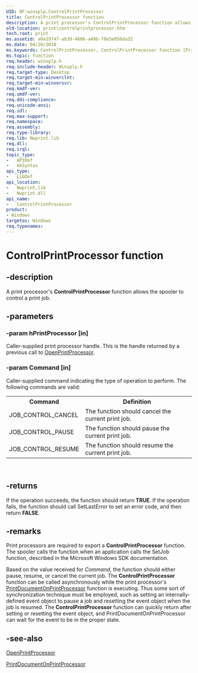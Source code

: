 ```yaml
---
UID: NF:winsplp.ControlPrintProcessor
title: ControlPrintProcessor function
description: A print processor's ControlPrintProcessor function allows the spooler to control a print job.
old-location: print\controlprintprocessor.htm
tech.root: print
ms.assetid: a0a19747-ab39-4606-a49b-78e5e056da32
ms.date: 04/20/2018
ms.keywords: ControlPrintProcessor, ControlPrintProcessor function [Print Devices], print.controlprintprocessor, spoolfnc_203120f1-7819-448e-9813-3aa2b24bfd7f.xml, winsplp/ControlPrintProcessor
ms.topic: function
req.header: winsplp.h
req.include-header: Winsplp.h
req.target-type: Desktop
req.target-min-winverclnt: 
req.target-min-winversvr: 
req.kmdf-ver: 
req.umdf-ver: 
req.ddi-compliance: 
req.unicode-ansi: 
req.idl: 
req.max-support: 
req.namespace: 
req.assembly: 
req.type-library: 
req.lib: Nwprint.lib
req.dll: 
req.irql: 
topic_type:
-	APIRef
-	kbSyntax
api_type:
-	LibDef
api_location:
-	Nwprint.lib
-	Nwprint.dll
api_name:
-	ControlPrintProcessor
product:
- Windows
targetos: Windows
req.typenames: 
---
```


# ControlPrintProcessor function


## -description


A print processor's <b>ControlPrintProcessor</b> function allows the spooler to control a print job.


## -parameters




### -param hPrintProcessor [in]

Caller-supplied print processor handle. This is the handle returned by a previous call to <a href="https://msdn.microsoft.com/library/windows/hardware/ff559604">OpenPrintProcessor</a>.


### -param Command [in]

Caller-supplied command indicating the type of operation to perform. The following commands are valid:

<table>
<tr>
<th>Command</th>
<th>Definition</th>
</tr>
<tr>
<td>
JOB_CONTROL_CANCEL

</td>
<td>
The function should cancel the current print job.

</td>
</tr>
<tr>
<td>
JOB_CONTROL_PAUSE

</td>
<td>
The function should pause the current print job.

</td>
</tr>
<tr>
<td>
JOB_CONTROL_RESUME

</td>
<td>
The function should resume the current print job.

</td>
</tr>
</table>
 


## -returns



If the operation succeeds, the function should return <b>TRUE</b>. If the operation fails, the function should call SetLastError to set an error code, and then return <b>FALSE</b>.




## -remarks



Print processors are required to export a <b>ControlPrintProcessor</b> function. The spooler calls the function when an application calls the SetJob function, described in the Microsoft Windows SDK documentation.

Based on the value received for <i>Command</i>, the function should either pause, resume, or cancel the current job. The <b>ControlPrintProcessor</b> function can be called asynchronously while the print processor's <a href="https://msdn.microsoft.com/library/windows/hardware/ff560724">PrintDocumentOnPrintProcessor</a> function is executing. Thus some sort of synchronization technique must be employed, such as setting an internally-defined event object to pause a job and resetting the event object when the job is resumed. The <b>ControlPrintProcessor</b> function can quickly return after setting or resetting the event object, and PrintDocumentOnPrintProcessor can wait for the event to be in the proper state.




## -see-also




<a href="https://msdn.microsoft.com/library/windows/hardware/ff559604">OpenPrintProcessor</a>



<a href="https://msdn.microsoft.com/library/windows/hardware/ff560724">PrintDocumentOnPrintProcessor</a>
 

 

